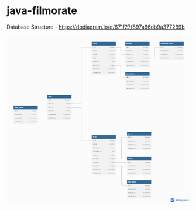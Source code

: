 # java-filmorate
Database Structure - https://dbdiagram.io/d/671f27f897a66db9a377269b

<picture>
  <source media="(prefers-color-scheme: dark)" srcset="https://github.com/kpak292/Filmorate/blob/sprint12/DB%20structure.png">
  <source media="(prefers-color-scheme: light)" srcset="https://github.com/kpak292/Filmorate/blob/sprint12/DB%20structure.png">
  <img alt="Shows an illustrated sun in light mode and a moon with stars in dark mode." src="https://github.com/kpak292/Filmorate/blob/sprint12/DB%20structure.png">
</picture>